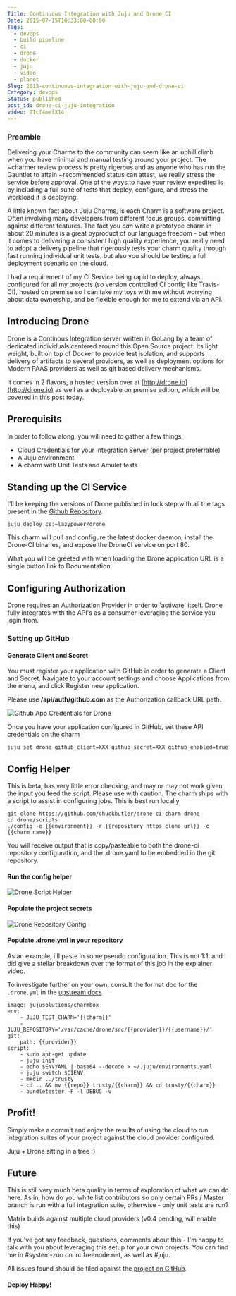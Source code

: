 ```yaml
---
Title: Continuous Integration with Juju and Drone CI
Date: 2015-07-15T10:33:00-00:00
Tags:
  - devops
  - build pipeline
  - ci
  - drone
  - docker
  - juju
  - video
  - planet
Slug: 2015-continuous-integration-with-juju-and-drone-ci
Category: devops
Status: published
post_id: drone-ci-juju-integration
video: ZIcf4mefX14
---
```



### Preamble

Delivering your Charms to the community can seem like an uphill climb when you
have minimal and manual testing around your project. The ~charmer review process is
pretty rigerous and as anyone who has run the Gauntlet to attain ~recommended
status can attest, we really stress the service before approval. One of the
ways to have your review expedited is by including a full suite of tests that
deploy, configure, and stress the workload it is deploying.

A little known fact about Juju Charms, is each Charm is a software project. Often
involving many developers from different focus groups, committing against different
features. The fact you *can* write a prototype  charm in about 20 minutes is a great byproduct
of our language freedom - but when it comes to delivering a consistent high
quality experience, you really need to adopt a delivery pipeline that rigerously
tests your charm quality through fast running individual unit tests, but also
you should be testing a full deployment scenario on the cloud.


I had a requirement of my CI Service being rapid to deploy, always configured
for all my projects (so version controlled CI config like Travis-CI), hosted
on premise so I can take my toys with me without worrying about data ownership,
and be flexible enough for me to extend via an API.

## Introducing Drone

Drone is a Continous Integration server written in GoLang by a team of dedicated
individuals centered around this Open Source project. Its light weight, built
on top of Docker to provide test isolation, and supports delivery of artifacts
to several providers, as well as deployment options for Modern PAAS providers
as well as git based delivery mechanisms.

It comes in 2 flavors, a hosted version over at [http://drone.io](http://drone.io)
as well as a deployable on premise edition, which will be covered in this post today.


## Prerequisits

In order to follow along, you will need to gather a few things.

- Cloud Credentials for your Integration Server (per project preferrable)
- A Juju environment
- A charm with Unit Tests and Amulet tests


## Standing up the CI Service

I'll be keeping the versions of Drone published in lock step with all the tags
present in the [Github Repository](http://github.com/chuckbutler/drone-ci-charm).


    juju deploy cs:~lazypower/drone


This charm will pull and configure the latest docker daemon, install the Drone-CI
binaries, and expose the DroneCI service on port 80.

What you will be greeted with when loading the Drone application URL is a single
button link to Documentation.

## Configuring Authorization


Drone requires an Authorization Provider in order to 'activate' itself. Drone
fully integrates with the API's as a consumer leveraging the service you login from.

### Setting up GitHub

#### Generate Client and Secret

You must register your application with GitHub in order to generate a Client and Secret. Navigate to your account settings and choose Applications from the menu, and click Register new application.

Please use **/api/auth/github.com** as the Authorization callback URL path.

![Github App Credentials for Drone](/images/2015/july/drone_github_setup.png)


Once you have your application configured in GitHub, set these API credentials
on the charm

    juju set drone github_client=XXX github_secret=XXX github_enabled=true

## Config Helper

This is beta, has very little error checking, and may or may not work given the
input you feed the script. Please use with caution. The charm ships with a
script to assist in configuring jobs. This is best run locally

    git clone https://github.com/chuckbutler/drone-ci-charm drone
    cd drone/scripts
    ./config -e {{environment}} -r {{repository https clone url}} -c {{charm name}}

You will receive output that is copy/pasteable to both the drone-ci repository
configuration, and the .drone.yaml to be embedded in the git repository.

#### Run the config helper
![Drone Script Helper](/images/2015/july/drone_script_helper.png)

#### Populate the project secrets
![Drone Repository Config](/images/2015/july/drone_repository_config.png)

#### Populate .drone.yml in your repository

As an example, i'll paste in some pseudo configuration. This is not 1:1, and
I did give a stellar breakdown over the format of this job in the explainer
video.

To investigate further on your own, consult the format doc for the `.drone.yml`
in the [upstream docs](https://github.com/drone/drone/blob/v0.2.1/README.md#builds)


    image: jujusolutions/charmbox
    env:
        - JUJU_TEST_CHARM='{{charm}}'
        - JUJU_REPOSITORY='/var/cache/drone/src/{{provider}}/{{username}}/'
    git:
        path: {{provider}}
    script:
        - sudo apt-get update
        - juju init
        - echo $ENVYAML | base64 --decode > ~/.juju/environments.yaml
        - juju switch $CIENV
        - mkdir ../trusty
        - cd .. && mv {{repo}} trusty/{{charm}} && cd trusty/{{charm}}
        - bundletester -F -l DEBUG -v



## Profit!

Simply make a commit and enjoy the results of using the cloud to run integration
suites of your project against the cloud provider configured.

Juju + Drone sitting in a tree :)

## Future

This is still very much beta quality in terms of exploration of what we can do
here. As in, how do you white list contributors so only certain PRs / Master
branch is run with a full integration suite, otherwise - only unit tests are
run?

Matrix builds against multiple cloud providers (v0.4 pending, will enable this)

If you've got any feedback, questions, comments about this - I'm happy to talk
with you about leveraging this setup for your own projects. You can find me
in #system-zoo on irc.freenode.net, as well as #juju.

All issues found should be filed against the [project on GitHub](https://github.com/chuckbutler/drone-ci-charm/issues).

#### Deploy Happy!
